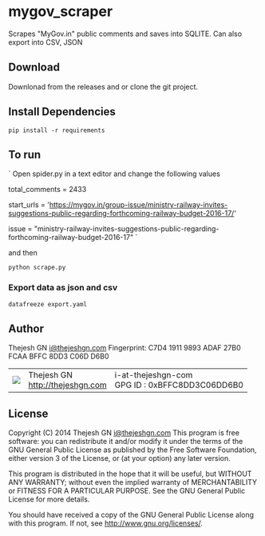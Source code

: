 # mygov_scraper
Scrapes "MyGov.in" public comments and saves into SQLITE. Can also export into CSV, JSON

## Download ##

Downlonad from the releases and or clone the git project.


## Install Dependencies ##
`
pip install -r requirements
`

## To run ##

`
Open spider.py in a text editor and change the following values

total_comments = 2433

start_urls = 'https://mygov.in/group-issue/ministry-railway-invites-suggestions-public-regarding-forthcoming-railway-budget-2016-17/'

issue = "ministry-railway-invites-suggestions-public-regarding-forthcoming-railway-budget-2016-17"
`

and then

`
python scrape.py
`

### Export data as json and csv ####
`
datafreeze export.yaml
`



## Author ##
Thejesh GN <i@thejeshgn.com>
Fingerprint: C7D4 1911 9893 ADAF 27B0 FCAA BFFC 8DD3 C06D D6B0

<table>
  <tr>
    <td><img src="http://www.gravatar.com/avatar/4545b2a84b0ae407abc97ad8f23cc28b?s=60"></td><td valign="middle">Thejesh GN<br><a href="http:/thejeshgn.com">http://thejeshgn.com</a></td>
    <td>i-at-thejeshgn-com <br> GPG ID :  0xBFFC8DD3C06DD6B0</td>
  </tr>
</table>


## License ##
Copyright (C) 2014  Thejesh GN <i@thejeshgn.com>
This program is free software: you can redistribute it and/or modify
it under the terms of the GNU General Public License as published by
the Free Software Foundation, either version 3 of the License, or
(at your option) any later version.

This program is distributed in the hope that it will be useful,
but WITHOUT ANY WARRANTY; without even the implied warranty of
MERCHANTABILITY or FITNESS FOR A PARTICULAR PURPOSE.  See the
GNU General Public License for more details.

You should have received a copy of the GNU General Public License
along with this program.  If not, see <http://www.gnu.org/licenses/>.
